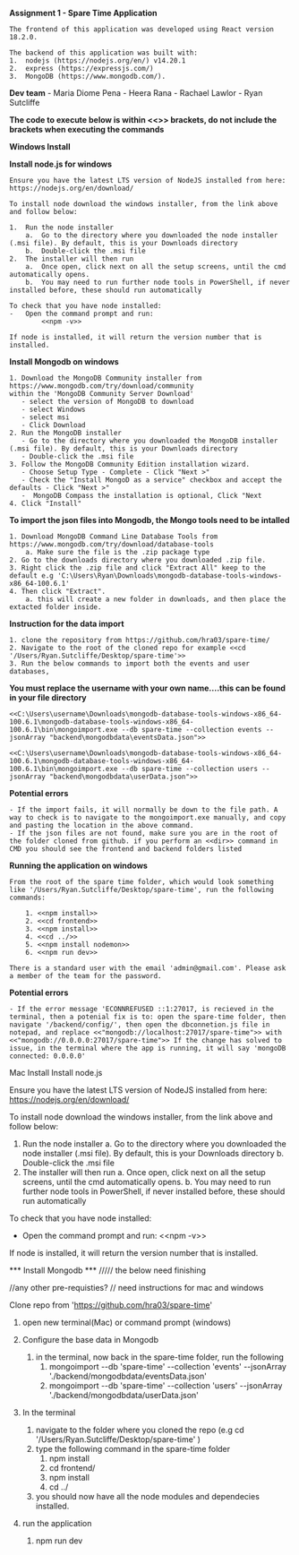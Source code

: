 **Assignment 1 - Spare Time Application**

    The frontend of this application was developed using React version 18.2.0.

    The backend of this application was built with: 
    1.	nodejs (https://nodejs.org/en/) v14.20.1
    2.	express (https://expressjs.com/) 
    3.	MongoDB (https://www.mongodb.com/).

**Dev team**
    -	Maria Diome Pena
    -	Heera Rana 
    -	Rachael Lawlor
    -	Ryan Sutcliffe

**The code to execute below is within <<>> brackets, do not include the brackets when executing the commands**

**Windows Install**

**Install node.js for windows**

    Ensure you have the latest LTS version of NodeJS installed from here: https://nodejs.org/en/download/

    To install node download the windows installer, from the link above and follow below:

    1.	Run the node installer
        a.	Go to the directory where you downloaded the node installer (.msi file). By default, this is your Downloads directory
        b.	Double-click the .msi file
    2.	The installer will then run
        a.	Once open, click next on all the setup screens, until the cmd automatically opens. 
        b.	You may need to run further node tools in PowerShell, if never installed before, these should run automatically

    To check that you have node installed: 
    -	Open the command prompt and run:
            <<npm -v>>

    If node is installed, it will return the version number that is installed.

**Install Mongodb on windows**

    1. Download the MongoDB Community installer from https://www.mongodb.com/try/download/community
    within the 'MongoDB Community Server Download'
       - select the version of MongoDB to download
       - select Windows
       - select msi
       - Click Download
    2. Run the MongoDB installer
       - Go to the directory where you downloaded the MongoDB installer (.msi file). By default, this is your Downloads directory
       - Double-click the .msi file
    3. Follow the MongoDB Community Edition installation wizard.
       - Choose Setup Type - Complete - Click "Next >"
       - Check the "Install MongoD as a service" checkbox and accept the defaults - Click "Next >"
       -  MongoDB Compass the installation is optional, Click "Next
    4. Click "Install"

**To import the json files into Mongodb, the Mongo tools need to be intalled**

    1. Download MongoDB Command Line Database Tools from https://www.mongodb.com/try/download/database-tools
        a. Make sure the file is the .zip package type
    2. Go to the downloads directory where you downloaded .zip file.
    3. Right click the .zip file and click "Extract All" keep to the default e.g 'C:\Users\Ryan\Downloads\mongodb-database-tools-windows-x86_64-100.6.1'
    4. Then click "Extract".
        a. this will create a new folder in downloads, and then place the extacted folder inside. 
    
**Instruction for the data import**

    1. clone the repository from https://github.com/hra03/spare-time/
    2. Navigate to the root of the cloned repo for example <<cd '/Users/Ryan.Sutcliffe/Desktop/spare-time'>>
    3. Run the below commands to import both the events and user databases, 


**You must replace the username with your own name....this can be found in your file directory**

    <<C:\Users\username\Downloads\mongodb-database-tools-windows-x86_64-100.6.1\mongodb-database-tools-windows-x86_64-100.6.1\bin\mongoimport.exe --db spare-time --collection events --jsonArray "backend\mongodbdata\eventsData.json">>

    <<C:\Users\username\Downloads\mongodb-database-tools-windows-x86_64-100.6.1\mongodb-database-tools-windows-x86_64-100.6.1\bin\mongoimport.exe --db spare-time --collection users --jsonArray "backend\mongodbdata\userData.json">>

**Potential errors**</br>

    - If the import fails, it will normally be down to the file path. A way to check is to navigate to the mongoimport.exe manually, and copy and pasting the location in the above command.
    - If the json files are not found, make sure you are in the root of the folder cloned from github. if you perform an <<dir>> command in CMD you should see the frontend and backend folders listed
    
    
**Running the application on windows**
    
    From the root of the spare time folder, which would look something like '/Users/Ryan.Sutcliffe/Desktop/spare-time', run the following commands:

        1. <<npm install>> 
        2. <<cd frontend>>
        3. <<npm install>> 
        4. <<cd ../>>
        5. <<npm install nodemon>>
        6. <<npm run dev>>

    There is a standard user with the email 'admin@gmail.com'. Please ask a member of the team for the password.
    
**Potential errors**</br>

    - If the error message 'ECONNREFUSED ::1:27017, is recieved in the terminal, then a potenial fix is to: open the spare-time folder, then navigate '/backend/config/', then open the dbconnetion.js file in notepad, and replace <<"mongodb://localhost:27017/spare-time">> with <<"mongodb://0.0.0.0:27017/spare-time">> If the change has solved to issue, in the terminal where the app is running, it will say 'mongoDB connected: 0.0.0.0'

    
    
    
   
    
    
    
    
    
    
    
    
Mac Install
Install node.js

Ensure you have the latest LTS version of NodeJS installed from here: https://nodejs.org/en/download/

To install node download the windows installer, from the link above and follow below:

1.	Run the node installer
    a.	Go to the directory where you downloaded the node installer (.msi file). By default, this is your Downloads directory
    b.	Double-click the .msi file
2.	The installer will then run
    a.	Once open, click next on all the setup screens, until the cmd automatically opens. 
    b.	You may need to run further node tools in PowerShell, if never installed before, these should run automatically

To check that you have node installed: 
-	Open the command prompt and run:
        <<npm -v>>

If node is installed, it will return the version number that is installed.

*** Install Mongodb ***
 ///// the below need finishing





//any other pre-requisties? // need instructions for mac and windows

Clone repo from 'https://github.com/hra03/spare-time'

1. open new terminal(Mac) or command prompt (windows)

2. Configure the base data in Mongodb
    1. in the terminal, now back in the spare-time folder, run the following
        1. mongoimport --db 'spare-time' --collection 'events' --jsonArray './backend/mongodbdata/eventsData.json'
        2. mongoimport --db 'spare-time' --collection 'users' --jsonArray './backend/mongodbdata/userData.json'

2. In the terminal 
    1. navigate to the folder where you cloned the repo (e.g cd '/Users/Ryan.Sutcliffe/Desktop/spare-time' )
    2. type the following command in the spare-time folder
        1. npm install 
        2. cd frontend/
        3. npm install
        4. cd ../
    3. you should now have all the node modules and dependecies installed. 

3. run the application 
    1. npm run dev



